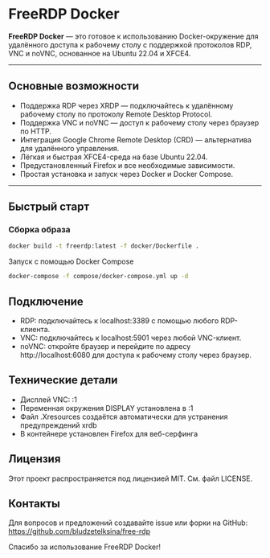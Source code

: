 # FreeRDP Docker

**FreeRDP Docker** — это готовое к использованию Docker-окружение для удалённого доступа к рабочему столу с поддержкой протоколов RDP, VNC и noVNC, основанное на Ubuntu 22.04 и XFCE4.

---

## Основные возможности

- Поддержка RDP через XRDP — подключайтесь к удалённому рабочему столу по протоколу Remote Desktop Protocol.
- Поддержка VNC и noVNC — доступ к рабочему столу через браузер по HTTP.
- Интеграция Google Chrome Remote Desktop (CRD) — альтернатива для удалённого управления.
- Лёгкая и быстрая XFCE4-среда на базе Ubuntu 22.04.
- Предустановленный Firefox и все необходимые зависимости.
- Простая установка и запуск через Docker и Docker Compose.

---


## Быстрый старт

### Сборка образа

```bash
docker build -t freerdp:latest -f docker/Dockerfile .
```

Запуск с помощью Docker Compose
```bash
docker-compose -f compose/docker-compose.yml up -d
```

## Подключение

- RDP: подключайтесь к localhost:3389 с помощью любого RDP-клиента.
- VNC: подключайтесь к localhost:5901 через любой VNC-клиент.
- noVNC: откройте браузер и перейдите по адресу http://localhost:6080 для доступа к рабочему столу через браузер.

## Технические детали

- Дисплей VNC: :1
- Переменная окружения DISPLAY установлена в :1
- Файл .Xresources создаётся автоматически для устранения предупреждений xrdb
- В контейнере установлен Firefox для веб-серфинга

## Лицензия

Этот проект распространяется под лицензией MIT. См. файл LICENSE.

## Контакты

Для вопросов и предложений создавайте issue или форки на GitHub:
https://github.com/bludzetelksina/free-rdp

Спасибо за использование FreeRDP Docker!
